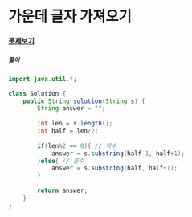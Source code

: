 # 가운데 글자 가져오기

#### [문제보기](https://programmers.co.kr/learn/courses/30/lessons/12903)

##### `풀이`
```java
import java.util.*;

class Solution {
    public String solution(String s) {
        String answer = "";
        
        int len = s.length();
        int half = len/2;
        
        if(len%2 == 0){ // 짝수
            answer = s.substring(half-1, half+1);
        }else{ // 홀수
            answer = s.substring(half, half+1);
        }
        
        return answer;
    }
}
```
